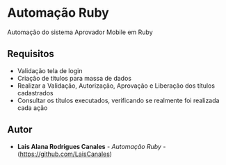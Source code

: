 # Automação Ruby

Automação do sistema Aprovador Mobile em Ruby

## Requisitos

 - Validação tela de login
 - Criação de títulos para massa de dados
 - Realizar a Validação, Autorização, Aprovação e Liberação dos títulos cadastrados
 - Consultar os títulos executados, verificando se realmente foi realizada cada ação
 
 ## Autor

* **Lais Alana Rodrigues Canales** - *Automação Ruby* - (https://github.com/LaisCanales)
